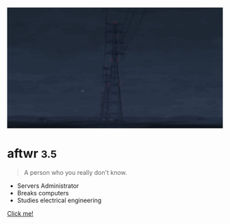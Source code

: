 ![](img/coverpage.svg)

# aftwr <small>3.5</small>

> A person who you really don't know.

- Servers Administrator
- Breaks computers
- Studies electrical engineering

[Click me!](#howdy-there-🤠)
